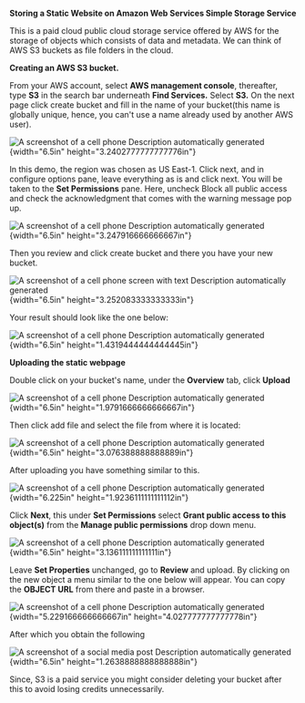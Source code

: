 **Storing a Static Website on Amazon Web Services Simple Storage
Service**

This is a paid cloud public cloud storage service offered by AWS for the
storage of objects which consists of data and metadata. We can think of
AWS S3 buckets as file folders in the cloud.

**Creating an AWS S3 bucket.**

From your AWS account, select **AWS management console**, thereafter,
type **S3** in the search bar underneath **Find Services.** Select
**S3.** On the next page click create bucket and fill in the name of
your bucket(this name is globally unique, hence, you can't use a name
already used by another AWS user).

![A screenshot of a cell phone Description automatically
generated](.//media/image1.PNG){width="6.5in"
height="3.2402777777777776in"}

In this demo, the region was chosen as US East-1. Click next, and in
configure options pane, leave everything as is and click next. You will
be taken to the **Set Permissions** pane. Here, uncheck Block all public
access and check the acknowledgment that comes with the warning message
pop up.

![A screenshot of a cell phone Description automatically
generated](.//media/image2.png){width="6.5in"
height="3.247916666666667in"}

Then you review and click create bucket and there you have your new
bucket.

![A screenshot of a cell phone screen with text Description
automatically generated](.//media/image3.PNG){width="6.5in"
height="3.252083333333333in"}

Your result should look like the one below:

![A screenshot of a cell phone Description automatically
generated](.//media/image4.PNG){width="6.5in"
height="1.4319444444444445in"}

**Uploading the static webpage**

Double click on your bucket's name, under the **Overview** tab, click
**Upload**

![A screenshot of a cell phone Description automatically
generated](.//media/image5.png){width="6.5in"
height="1.9791666666666667in"}

Then click add file and select the file from where it is located:

![A screenshot of a cell phone Description automatically
generated](.//media/image6.PNG){width="6.5in"
height="3.076388888888889in"}

After uploading you have something similar to this.

![A screenshot of a cell phone Description automatically
generated](.//media/image7.png){width="6.225in"
height="1.9236111111111112in"}

Click **Next**, this under **Set Permissions** select **Grant public
access to this object(s)** from the **Manage public permissions** drop
down menu.

![A screenshot of a cell phone Description automatically
generated](.//media/image8.PNG){width="6.5in"
height="3.136111111111111in"}

Leave **Set Properties** unchanged, go to **Review** and upload. By
clicking on the new object a menu similar to the one below will appear.
You can copy the **OBJECT URL** from there and paste in a browser.

![A screenshot of a cell phone Description automatically
generated](.//media/image9.PNG){width="5.229166666666667in"
height="4.027777777777778in"}

After which you obtain the following

![A screenshot of a social media post Description automatically
generated](.//media/image10.png){width="6.5in"
height="1.2638888888888888in"}

Since, S3 is a paid service you might consider deleting your bucket
after this to avoid losing credits unnecessarily.
